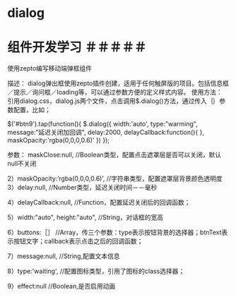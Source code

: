 # dialog
# 组件开发学习 ＃＃＃＃＃

使用zepto编写移动端弹框组件

描述：
dialog弹出框使用zepto插件创建，适用于任何触屏版的项目。包括信息框／提示／询问框／loading等，可以通过参数方便的定义样式内容。
使用方法：
引用dialog.css，dialog.js两个文件，点击调用$.dialog()方法，通过传入｛｝参数配置，比如；
<link rel="stylesheet" type="text/css" href="css/dialog.css">
<script src=“http://cdn.bootcss.com/zepto/1.0rc1/zepto.min.js"></script>
<script src=“js/dialog.js"></script>
$('#btn9').tap(function(){
	$.dialog({
		width:'auto',
		type:"warming",
		message:"延迟关闭加回调",
		delay:2000,
		delayCallback:function(){
		},
		maskOpacity:'rgba(0,0,0,0.6)'
	})
});	
	
参数：
maskClose:null,
//Boolean类型，配置点击遮罩层是否可以关闭，默认null不关闭

2）maskOpacity:’rgba(0,0,0,0.6)’,
//字符串类型，配置遮罩层背景颜色透明度
3）delay:null,
//Number类型，延迟关闭时间－－毫秒

4）delayCallback:null,
//Function，配置延迟关闭后的回调函数；

5）width:"auto",
      height:"auto",
//String，对话框的宽高

6）buttons:［］
//Array，传三个参数：type表示按钮背景的选择器；btnText表示按钮文字；callback表示点击之后的回调函数；	

7）message:null,
//String,配置文本信息

8）type:'waiting',
//配置图标类型，引用了图标的class选择器；

 9）effect:null
//Boolean,是否启用动画
